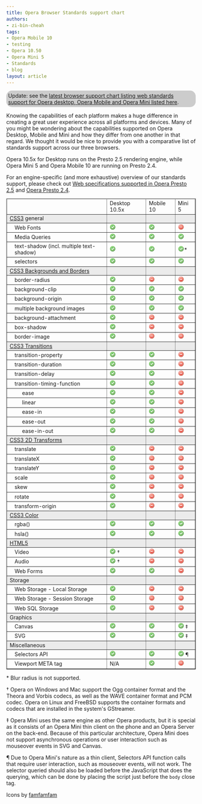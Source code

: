 ```yaml
---
title: Opera Browser Standards support chart
authors:
- zi-bin-cheah
tags:
- Opera Mobile 10
- testing
- Opera 10.50
- Opera Mini 5
- Standards
- blog
layout: article
---
```

<p class="note" id="note" style="background-color:#ccc;border-radius:15px;moz-border-radius:15px;webkit-border-radius:15px;padding:5px">Update: see the <a href="http://www.opera.com/docs/specs/productspecs/">latest browser support chart listing web standards support for Opera desktop, Opera Mobile and Opera Mini listed here</a>.</p>

<p>Knowing the capabilities of each platform makes a huge difference in creating a great user experience across all platforms and devices. Many of you might be wondering about the capabilities supported on Opera Desktop, Mobile and Mini and how they differ from one another in that regard. We thought it would be nice to provide you with a comparative list of standards support across our three browsers.</p>
<p>
Opera 10.5x for Desktop runs on the Presto 2.5 rendering engine, while Opera Mini 5 and Opera Mobile 10 are running on Presto 2.4.
</p>
<p>
For an engine-specific (and more exhaustive) overview of our standards support, please check out <a href="http://www.opera.com/docs/specs/presto25/">Web specifications supported in Opera Presto 2.5</a> and <a href="http://www.opera.com/docs/specs/presto24/">Opera Presto 2.4</a>.
</p>
<div id="self">
<table border="1">
<thead>
<tr border="10px">
<td></td>
<td>Desktop 10.5x</td>
<td>Mobile 10</td>
<td>Mini 5</td>
</tr>
</thead>
<tbody>
<tr style="background-color: #ebebeb">
<td><a href="http://www.opera.com/docs/specs/presto25/#css">CSS3</a> general</td>
<td></td>
<td></td>
<td></td>
</tr>
<tr>
<td style="padding-left:20px;">Web Fonts</td>
<td><img src="/blog/opera-standards-chart/accept.png" alt="supported" /></td>
<td><img src="/blog/opera-standards-chart/accept.png" alt="supported" /></td>
<td><img src="/blog/opera-standards-chart/delete.png" alt="not supported" /></td>
</tr>
<tr>
<td style="padding-left:20px;">Media Queries</td>
<td><img src="/blog/opera-standards-chart/accept.png" alt="supported" /></td>
<td><img src="/blog/opera-standards-chart/accept.png" alt="supported" /></td>
<td><img src="/blog/opera-standards-chart/accept.png" alt="supported" /></td>
</tr>
<tr>
<td style="padding-left:20px;">text-shadow (incl. multiple text-shadow)</td>
<td><img src="/blog/opera-standards-chart/accept.png" alt="supported" /></td>
<td><img src="/blog/opera-standards-chart/accept.png" alt="supported" /></td>
<td><img src="/blog/opera-standards-chart/accept.png" alt="supported" />*</td>
</tr>
<tr>
<td style="padding-left:20px;">selectors</td>
<td><img src="/blog/opera-standards-chart/accept.png" alt="supported" /></td>
<td><img src="/blog/opera-standards-chart/accept.png" alt="supported" /></td>
<td><img src="/blog/opera-standards-chart/accept.png" alt="supported" /></td>
</tr>
<tr style="background-color: #ebebeb">
<td><a href="http://www.w3.org/TR/css3-background/">CSS3 Backgrounds and Borders</a></td>
<td></td>
<td></td>
<td></td>
</tr>
<tr>
<td style="padding-left:20px;">border-radius</td>
<td><img src="/blog/opera-standards-chart/accept.png" alt="supported" /></td>
<td><img src="/blog/opera-standards-chart/delete.png" alt="supported" /></td>
<td><img src="/blog/opera-standards-chart/delete.png" alt="not supported" /></td>
</tr>
<tr>
<td style="padding-left:20px;">background-clip</td>
<td><img src="/blog/opera-standards-chart/accept.png" alt="supported" /></td>
<td><img src="/blog/opera-standards-chart/accept.png" alt="supported" /></td>
<td><img src="/blog/opera-standards-chart/accept.png" alt="supported" /></td>
</tr>
<tr>
<td style="padding-left:20px;">background-origin</td>
<td><img src="/blog/opera-standards-chart/accept.png" alt="supported" /></td>
<td><img src="/blog/opera-standards-chart/accept.png" alt="supported" /></td>
<td><img src="/blog/opera-standards-chart/accept.png" alt="supported" /></td>
</tr>
<tr>
<td style="padding-left:20px;">multiple background images</td>
<td><img src="/blog/opera-standards-chart/accept.png" alt="supported" /></td>
<td><img src="/blog/opera-standards-chart/accept.png" alt="supported" /></td>
<td><img src="/blog/opera-standards-chart/accept.png" alt="supported" /></td>
</tr>
<tr>
<td style="padding-left:20px;">background-attachment</td>
<td><img src="/blog/opera-standards-chart/accept.png" alt="supported" /></td>
<td><img src="/blog/opera-standards-chart/delete.png" alt="not supported" /></td>
<td><img src="/blog/opera-standards-chart/delete.png" alt="not supported" /></td>
</tr>
<tr>
<td style="padding-left:20px;">box-shadow</td>
<td><img src="/blog/opera-standards-chart/accept.png" alt="supported" /></td>
<td><img src="/blog/opera-standards-chart/delete.png" alt="not supported" /></td>
<td><img src="/blog/opera-standards-chart/delete.png" alt="not supported" /></td>
</tr>
<tr>
<td style="padding-left:20px;">border-image</td>
<td><img src="/blog/opera-standards-chart/accept.png" alt="supported" /></td>
<td><img src="/blog/opera-standards-chart/delete.png" alt="not supported" /></td>
<td><img src="/blog/opera-standards-chart/delete.png" alt="not supported" /></td>
</tr>
<tr style="background-color: #ebebeb">
<td><a href="http://www.opera.com/docs/specs/presto25/css/transitions/">CSS3 Transitions</a></td>
<td></td>
<td></td>
<td></td>
</tr>
<tr>
<td style="padding-left:20px;">transition-property</td>
<td><img src="/blog/opera-standards-chart/accept.png" alt="supported" /></td>
<td><img src="/blog/opera-standards-chart/accept.png" alt="supported" /></td>
<td><img src="/blog/opera-standards-chart/delete.png" alt="not supported" /></td>
</tr>
<tr>
<td style="padding-left:20px;">transition-duration</td>
<td><img src="/blog/opera-standards-chart/accept.png" alt="supported" /></td>
<td><img src="/blog/opera-standards-chart/accept.png" alt="supported" /></td>
<td><img src="/blog/opera-standards-chart/delete.png" alt="not supported" /></td>
</tr>
<tr>
<td style="padding-left:20px;">transition-delay</td>
<td><img src="/blog/opera-standards-chart/accept.png" alt="supported" /></td>
<td><img src="/blog/opera-standards-chart/accept.png" alt="supported" /></td>
<td><img src="/blog/opera-standards-chart/delete.png" alt="not supported" /></td>
</tr>
<tr>
<td style="padding-left:20px;">transition-timing-function</td>
<td><img src="/blog/opera-standards-chart/accept.png" alt="supported" /></td>
<td><img src="/blog/opera-standards-chart/accept.png" alt="supported" /></td>
<td><img src="/blog/opera-standards-chart/delete.png" alt="not supported" /></td>
</tr>
<tr>
<td style="padding-left:40px;">ease</td>
<td><img src="/blog/opera-standards-chart/accept.png" alt="supported" /></td>
<td><img src="/blog/opera-standards-chart/accept.png" alt="supported" /></td>
<td><img src="/blog/opera-standards-chart/delete.png" alt="not supported" /></td>
</tr>
<tr>
<td style="padding-left:40px;">linear</td>
<td><img src="/blog/opera-standards-chart/accept.png" alt="supported" /></td>
<td><img src="/blog/opera-standards-chart/accept.png" alt="supported" /></td>
<td><img src="/blog/opera-standards-chart/delete.png" alt="not supported" /></td>
</tr>
<tr>
<td style="padding-left:40px;">ease-in</td>
<td><img src="/blog/opera-standards-chart/accept.png" alt="supported" /></td>
<td><img src="/blog/opera-standards-chart/accept.png" alt="supported" /></td>
<td><img src="/blog/opera-standards-chart/delete.png" alt="not supported" /></td>
</tr>
<tr>
<td style="padding-left:40px;">ease-out</td>
<td><img src="/blog/opera-standards-chart/accept.png" alt="supported" /></td>
<td><img src="/blog/opera-standards-chart/accept.png" alt="supported" /></td>
<td><img src="/blog/opera-standards-chart/delete.png" alt="not supported" /></td>
</tr>
<tr>
<td style="padding-left:40px;">ease-in-out</td>
<td><img src="/blog/opera-standards-chart/accept.png" alt="supported" /></td>
<td><img src="/blog/opera-standards-chart/accept.png" alt="supported" /></td>
<td><img src="/blog/opera-standards-chart/delete.png" alt="not supported" /></td>
</tr>
<tr style="background-color: #ebebeb">
<td><a href="http://www.opera.com/docs/specs/presto25/css/transforms/">CSS3 2D Transforms</a></td>
<td></td>
<td></td>
<td></td>
</tr>
<tr>
<td style="padding-left:20px;">translate</td>
<td><img src="/blog/opera-standards-chart/accept.png" alt="supported" /></td>
<td><img src="/blog/opera-standards-chart/delete.png" alt="not supported" /></td>
<td><img src="/blog/opera-standards-chart/delete.png" alt="not supported" /></td>
</tr>
<tr>
<td style="padding-left:20px;">translateX</td>
<td><img src="/blog/opera-standards-chart/accept.png" alt="supported" /></td>
<td><img src="/blog/opera-standards-chart/delete.png" alt="not supported" /></td>
<td><img src="/blog/opera-standards-chart/delete.png" alt="not supported" /></td>
</tr>
<tr>
<td style="padding-left:20px;">translateY</td>
<td><img src="/blog/opera-standards-chart/accept.png" alt="supported" /></td>
<td><img src="/blog/opera-standards-chart/delete.png" alt="not supported" /></td>
<td><img src="/blog/opera-standards-chart/delete.png" alt="not supported" /></td>
</tr>
<tr>
<td style="padding-left:20px;">scale</td>
<td><img src="/blog/opera-standards-chart/accept.png" alt="supported" /></td>
<td><img src="/blog/opera-standards-chart/delete.png" alt="not supported" /></td>
<td><img src="/blog/opera-standards-chart/delete.png" alt="not supported" /></td>
</tr>
<tr>
<td style="padding-left:20px;">skew</td>
<td><img src="/blog/opera-standards-chart/accept.png" alt="supported" /></td>
<td><img src="/blog/opera-standards-chart/delete.png" alt="not supported" /></td>
<td><img src="/blog/opera-standards-chart/delete.png" alt="not supported" /></td>
</tr>
<tr>
<td style="padding-left:20px;">rotate</td>
<td><img src="/blog/opera-standards-chart/accept.png" alt="supported" /></td>
<td><img src="/blog/opera-standards-chart/delete.png" alt="not supported" /></td>
<td><img src="/blog/opera-standards-chart/delete.png" alt="not supported" /></td>
</tr>
<tr>
<td style="padding-left:20px;">transform-origin</td>
<td><img src="/blog/opera-standards-chart/accept.png" alt="supported" /></td>
<td><img src="/blog/opera-standards-chart/delete.png" alt="not supported" /></td>
<td><img src="/blog/opera-standards-chart/delete.png" alt="not supported" /></td>
</tr>
<tr style="background-color: #ebebeb">
<td><a href="http://www.w3.org/TR/css3-color/">CSS3 Color</a></td>
<td></td>
<td></td>
<td></td>
</tr>
<tr>
<td style="padding-left:20px;">rgba()</td>
<td><img src="/blog/opera-standards-chart/accept.png" alt="supported" /></td>
<td><img src="/blog/opera-standards-chart/accept.png" alt="supported" /></td>
<td><img src="/blog/opera-standards-chart/accept.png" alt="supported" /></td>
</tr>
<tr>
<td style="padding-left:20px;">hsla()</td>
<td><img src="/blog/opera-standards-chart/accept.png" alt="supported" /></td>
<td><img src="/blog/opera-standards-chart/accept.png" alt="supported" /></td>
<td><img src="/blog/opera-standards-chart/accept.png" alt="supported" /></td>
</tr>
<tr style="background-color: #ebebeb">
<td><a href="http://www.opera.com/docs/specs/presto25/html5/">HTML5</a></td>
<td></td>
<td></td>
<td></td>
</tr>
<tr>
<td style="padding-left:20px;">Video</td>
<td><img src="/blog/opera-standards-chart/accept.png" alt="supported" />	†</td>
<td><img src="/blog/opera-standards-chart/delete.png" alt="not supported" /></td>
<td><img src="/blog/opera-standards-chart/delete.png" alt="not supported" /></td>
</tr>
<tr>
<td style="padding-left:20px;">Audio</td>
<td><img src="/blog/opera-standards-chart/accept.png" alt="supported" />	†</td>
<td><img src="/blog/opera-standards-chart/delete.png" alt="not supported" /></td>
<td><img src="/blog/opera-standards-chart/delete.png" alt="not supported" /></td>
</tr>
<tr>
<td style="padding-left:20px;">Web Forms</td>
<td><img src="/blog/opera-standards-chart/accept.png" alt="supported" /></td>
<td><img src="/blog/opera-standards-chart/accept.png" alt="supported" /></td>
<td><img src="/blog/opera-standards-chart/delete.png" alt="supported" /></td>
</tr>
<tr style="background-color: #ebebeb">
<td>Storage</td>
<td></td>
<td></td>
<td></td>
</tr>
<tr>
<td style="padding-left:20px;">Web Storage - Local Storage</td>
<td><img src="/blog/opera-standards-chart/accept.png" alt="supported" /></td>
<td><img src="/blog/opera-standards-chart/delete.png" alt="not supported" /></td>
<td><img src="/blog/opera-standards-chart/delete.png" alt="not supported" /></td>
</tr>
<tr>
<td style="padding-left:20px;">Web Storage - Session Storage</td>
<td><img src="/blog/opera-standards-chart/accept.png" alt="supported" /></td>
<td><img src="/blog/opera-standards-chart/delete.png" alt="not supported" /></td>
<td><img src="/blog/opera-standards-chart/delete.png" alt="not supported" /></td>
</tr>
<tr>
<td style="padding-left:20px;">Web SQL Storage</td>
<td><img src="/blog/opera-standards-chart/accept.png" alt="supported" /></td>
<td><img src="/blog/opera-standards-chart/delete.png" alt="not supported" /></td>
<td><img src="/blog/opera-standards-chart/delete.png" alt="not supported" /></td>
</tr>
<tr style="background-color: #ebebeb">
<td>Graphics</td>
<td></td>
<td></td>
<td></td>
</tr>

<tr>
<td style="padding-left:20px;">Canvas</td>
<td><img src="/blog/opera-standards-chart/accept.png" alt="supported" /></td>
<td><img src="/blog/opera-standards-chart/accept.png" alt="supported" /></td>
<td><img src="/blog/opera-standards-chart/accept.png" alt="supported" /> ‡</td>
</tr>
<tr>
<td style="padding-left:20px;">SVG</td>
<td><img src="/blog/opera-standards-chart/accept.png" alt="supported" /></td>
<td><img src="/blog/opera-standards-chart/accept.png" alt="supported" /></td>
<td><img src="/blog/opera-standards-chart/accept.png" alt="supported" />	‡</td>
</tr>
<tr style="background-color: #ebebeb">
<td>Miscellaneous</td>
<td></td>
<td></td>
<td></td>
</tr>
<tr>
<td style="padding-left:20px;">Selectors API</td>
<td><img src="/blog/opera-standards-chart/accept.png" alt="supported" /></td>
<td><img src="/blog/opera-standards-chart/accept.png" alt="supported" /></td>
<td><img src="/blog/opera-standards-chart/accept.png" alt="supported" />	¶</td>
</tr>
<tr>
<td style="padding-left:20px;">Viewport META tag</td>
<td>N/A</td>
<td><img src="/blog/opera-standards-chart/accept.png" alt="supported" /></td>
<td><img src="/blog/opera-standards-chart/delete.png" alt="not supported" /></td>
</tr>
<!--
<tr style="background-color: #ebebeb">
<td>META tag</td>
<td></td>
<td></td>
<td></td>
</tr>
<tr>
<td style="padding-left:20px;">Viewport META Tag</td>
<td>N/A</td>
<td><img src="/blog/opera-standards-chart/accept.png" alt="supported"></td>
<td><img src="/blog/opera-standards-chart/delete.png" alt="not supported"></td>
</tr>
-->
</tbody>
</table>
<p>
* Blur radius is not supported.
</p>
<p>
† Opera on Windows and Mac support the Ogg container format and the Theora and Vorbis codecs, as well as the WAVE container format and PCM codec. Opera on Linux and FreeBSD supports the container formats and codecs that are installed in the system&#39;s GStreamer.
</p>
<p>
‡ Opera Mini uses the same engine as other Opera products, but it is special as it consists of an Opera Mini thin client on the phone and an Opera Server on the back-end. Because of this particular architecture, Opera Mini does not support asynchronous operations or user interaction such as mouseover events in SVG and Canvas.
</p>
<p>
¶ Due to Opera Mini&#39;s nature as a thin client, Selectors API function calls that require user interaction, such as mouseover events, will not work. The selector queried should also be loaded before the JavaScript that does the querying, which can be done by placing the script just before the <code>body</code> close tag.
</p>
<p>Icons by <a href="http://www.famfamfam.com">famfamfam</a></p>
</div>
